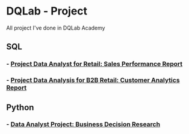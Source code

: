 # DQLab - Project
All project I've done in DQLab Academy

## SQL
### - [Project Data Analyst for Retail: Sales Performance Report](https://github.com/veyhanna/dqlab-project/blob/main/sales_performance_report.sql)
### - [Project Data Analysis for B2B Retail: Customer Analytics Report](https://github.com/veyhanna/dqlab-project/blob/main/customer_analytics_report.sql)

## Python
### - [Data Analyst Project: Business Decision Research](https://github.com/veyhanna/dqlab-project/blob/main/Business_decision_research.ipynb)
